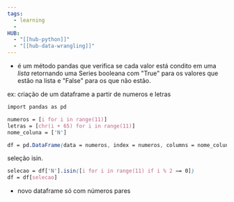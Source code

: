 ```yaml
---
tags:
  - learning
  - 
HUB:
  - "[[hub-python]]"
  - "[[hub-data-wrangling]]"
---
```


-  é um método pandas que verifica se cada valor  está condito em  uma *lista* retornando uma Series booleana com "True" para os valores que estão na lista e "False" para os que não estão.

ex: 
criação de um dataframe a partir de numeros e letras
```css
import pandas as pd

numeros = [i for i in range(11)]
letras = [chr(i + 65) for i in range(11)]
nome_coluna = ['N']

df = pd.DataFrame(data = numeros, index = numeros, columns = nome_coluna)
```

seleção isin.

```css
selecao = df['N'].isin([i for i in range(11) if i % 2 == 0])
df = df[selecao]
```
- novo dataframe só com números pares